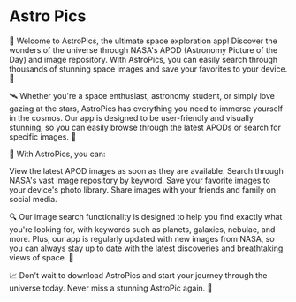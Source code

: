 # Astro Pics
🚀 Welcome to AstroPics, the ultimate space exploration app! Discover the wonders of the universe through NASA's APOD (Astronomy Picture of the Day) and image repository. With AstroPics, you can easily search through thousands of stunning space images and save your favorites to your device. 🌌

🛰️ Whether you're a space enthusiast, astronomy student, or simply love gazing at the stars, AstroPics has everything you need to immerse yourself in the cosmos. Our app is designed to be user-friendly and visually stunning, so you can easily browse through the latest APODs or search for specific images. 🔭

🌠 With AstroPics, you can:

View the latest APOD images as soon as they are available.
Search through NASA's vast image repository by keyword.
Save your favorite images to your device's photo library.
Share images with your friends and family on social media.


🔍 Our image search functionality is designed to help you find exactly what you're looking for, with keywords such as planets, galaxies, nebulae, and more. Plus, our app is regularly updated with new images from NASA, so you can always stay up to date with the latest discoveries and breathtaking views of space. 🚀

📈 Don't wait to download AstroPics and start your journey through the universe today. Never miss a stunning AstroPic again. 🌠
